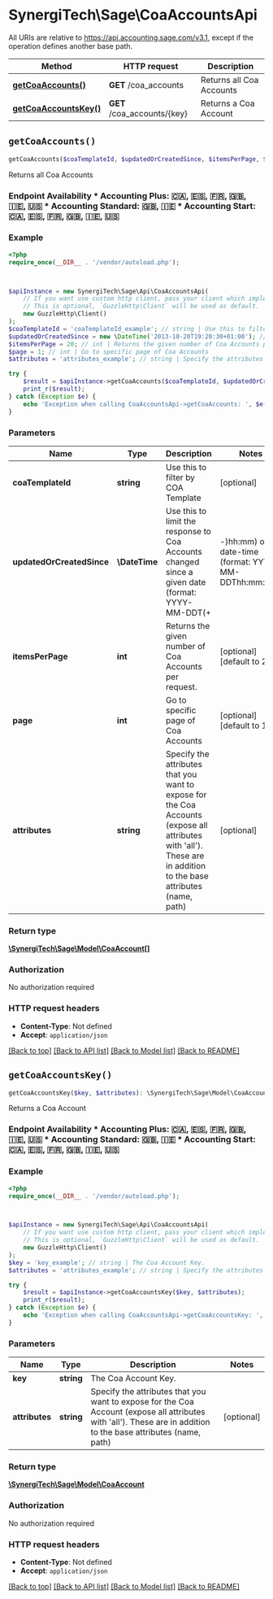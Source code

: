 # SynergiTech\Sage\CoaAccountsApi

All URIs are relative to https://api.accounting.sage.com/v3.1, except if the operation defines another base path.

| Method | HTTP request | Description |
| ------------- | ------------- | ------------- |
| [**getCoaAccounts()**](CoaAccountsApi.md#getCoaAccounts) | **GET** /coa_accounts | Returns all Coa Accounts |
| [**getCoaAccountsKey()**](CoaAccountsApi.md#getCoaAccountsKey) | **GET** /coa_accounts/{key} | Returns a Coa Account |


## `getCoaAccounts()`

```php
getCoaAccounts($coaTemplateId, $updatedOrCreatedSince, $itemsPerPage, $page, $attributes): \SynergiTech\Sage\Model\CoaAccount[]
```

Returns all Coa Accounts

### Endpoint Availability  * Accounting Plus: 🇨🇦, 🇪🇸, 🇫🇷, 🇬🇧, 🇮🇪, 🇺🇸 * Accounting Standard: 🇬🇧, 🇮🇪 * Accounting Start: 🇨🇦, 🇪🇸, 🇫🇷, 🇬🇧, 🇮🇪, 🇺🇸

### Example

```php
<?php
require_once(__DIR__ . '/vendor/autoload.php');



$apiInstance = new SynergiTech\Sage\Api\CoaAccountsApi(
    // If you want use custom http client, pass your client which implements `GuzzleHttp\ClientInterface`.
    // This is optional, `GuzzleHttp\Client` will be used as default.
    new GuzzleHttp\Client()
);
$coaTemplateId = 'coaTemplateId_example'; // string | Use this to filter by COA Template
$updatedOrCreatedSince = new \DateTime('2013-10-20T19:20:30+01:00'); // \DateTime | Use this to limit the response to Coa Accounts changed since a given date (format: YYYY-MM-DDT(+|-)hh:mm) or date-time (format: YYYY-MM-DDThh:mm:ss(+|-)hh:mm). Inclusive of the passed timestamp.
$itemsPerPage = 20; // int | Returns the given number of Coa Accounts per request.
$page = 1; // int | Go to specific page of Coa Accounts
$attributes = 'attributes_example'; // string | Specify the attributes that you want to expose for the Coa Accounts (expose all attributes with 'all'). These are in addition to the base attributes (name, path)

try {
    $result = $apiInstance->getCoaAccounts($coaTemplateId, $updatedOrCreatedSince, $itemsPerPage, $page, $attributes);
    print_r($result);
} catch (Exception $e) {
    echo 'Exception when calling CoaAccountsApi->getCoaAccounts: ', $e->getMessage(), PHP_EOL;
}
```

### Parameters

| Name | Type | Description  | Notes |
| ------------- | ------------- | ------------- | ------------- |
| **coaTemplateId** | **string**| Use this to filter by COA Template | [optional] |
| **updatedOrCreatedSince** | **\DateTime**| Use this to limit the response to Coa Accounts changed since a given date (format: YYYY-MM-DDT(+|-)hh:mm) or date-time (format: YYYY-MM-DDThh:mm:ss(+|-)hh:mm). Inclusive of the passed timestamp. | [optional] |
| **itemsPerPage** | **int**| Returns the given number of Coa Accounts per request. | [optional] [default to 20] |
| **page** | **int**| Go to specific page of Coa Accounts | [optional] [default to 1] |
| **attributes** | **string**| Specify the attributes that you want to expose for the Coa Accounts (expose all attributes with &#39;all&#39;). These are in addition to the base attributes (name, path) | [optional] |

### Return type

[**\SynergiTech\Sage\Model\CoaAccount[]**](../Model/CoaAccount.md)

### Authorization

No authorization required

### HTTP request headers

- **Content-Type**: Not defined
- **Accept**: `application/json`

[[Back to top]](#) [[Back to API list]](../../README.md#endpoints)
[[Back to Model list]](../../README.md#models)
[[Back to README]](../../README.md)

## `getCoaAccountsKey()`

```php
getCoaAccountsKey($key, $attributes): \SynergiTech\Sage\Model\CoaAccount
```

Returns a Coa Account

### Endpoint Availability  * Accounting Plus: 🇨🇦, 🇪🇸, 🇫🇷, 🇬🇧, 🇮🇪, 🇺🇸 * Accounting Standard: 🇬🇧, 🇮🇪 * Accounting Start: 🇨🇦, 🇪🇸, 🇫🇷, 🇬🇧, 🇮🇪, 🇺🇸

### Example

```php
<?php
require_once(__DIR__ . '/vendor/autoload.php');



$apiInstance = new SynergiTech\Sage\Api\CoaAccountsApi(
    // If you want use custom http client, pass your client which implements `GuzzleHttp\ClientInterface`.
    // This is optional, `GuzzleHttp\Client` will be used as default.
    new GuzzleHttp\Client()
);
$key = 'key_example'; // string | The Coa Account Key.
$attributes = 'attributes_example'; // string | Specify the attributes that you want to expose for the Coa Account (expose all attributes with 'all'). These are in addition to the base attributes (name, path)

try {
    $result = $apiInstance->getCoaAccountsKey($key, $attributes);
    print_r($result);
} catch (Exception $e) {
    echo 'Exception when calling CoaAccountsApi->getCoaAccountsKey: ', $e->getMessage(), PHP_EOL;
}
```

### Parameters

| Name | Type | Description  | Notes |
| ------------- | ------------- | ------------- | ------------- |
| **key** | **string**| The Coa Account Key. | |
| **attributes** | **string**| Specify the attributes that you want to expose for the Coa Account (expose all attributes with &#39;all&#39;). These are in addition to the base attributes (name, path) | [optional] |

### Return type

[**\SynergiTech\Sage\Model\CoaAccount**](../Model/CoaAccount.md)

### Authorization

No authorization required

### HTTP request headers

- **Content-Type**: Not defined
- **Accept**: `application/json`

[[Back to top]](#) [[Back to API list]](../../README.md#endpoints)
[[Back to Model list]](../../README.md#models)
[[Back to README]](../../README.md)

